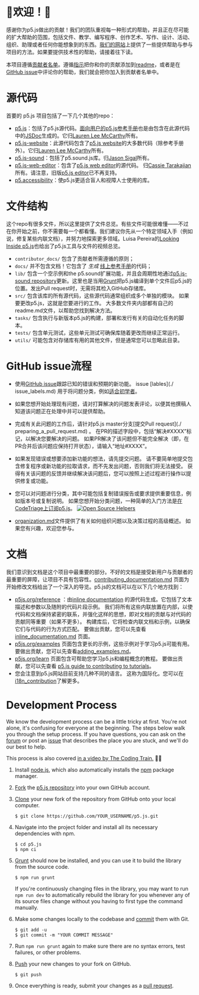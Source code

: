 # 🌸欢迎！🌺
感谢你为p5.js做出的贡献！我们的团队重视每一种形式的帮助，并且正在尽可能的扩大帮助的范围，包括文件、教学、编写程序、创作艺术、写作、设计、活动、组织、助理或者任何你能想象到的东西。[我们的网站](https://p5js.org/community/#contribute)上提供了一些提供帮助与参与项目的方法。如果要提供技术性的帮助，请接着往下读。

本项目遵循[贡献者名单](https://github.com/kentcdodds/all-contributors)。遵循[指示](https://github.com/processing/p5.js/issues/2309)把你和你的贡献添加到[readme](https://github.com/processing/p5.js/blob/master/README.md#contributors)，或者是在[GitHub issue](https://github.com/processing/p5.js/issues)中评论你的帮助，我们就会把你加入到贡献者名单中。

# 源代码

首要的 p5.js 项目包括了一下几个其他的repo：
- [p5.js](https://github.com/processing/p5.js)：包括了p5.js源代码。[面向用户的p5.js参考手册](https://p5js.org/reference/)也是由包含在此源代码中的[JSDoc](http://usejsdoc.org/)生成的。它归[Lauren Lee McCarthy](https://github.com/lmccart)所有。
- [p5.js-website](https://github.com/processing/p5.js-website)：此源代码包含了[p5.js website](http://p5js.org)的大多数代码（除参考手册外）。它归[Lauren Lee McCarthy](https://github.com/lmccart)所有。
- [p5.js-sound](https://github.com/processing/p5.js-sound)：包括了p5.sound.js库。归[Jason Sigal](https://github.com/therewasaguy)所有。
- [p5.js-web-editor](https://github.com/processing/p5.js-web-editor)：包含了[p5.js web editor](https://editor.p5js.org)的源代码。 归[Cassie Tarakajian](https://github.com/catarak)所有。请注意，旧版[p5.js editor](https://github.com/processing/p5.js-editor)已不再支持。
- [p5.accessibility](https://github.com/processing/p5.accessibility)：使p5.js更适合盲人和视障人士使用的库。

# 文件结构

这个repo有很多文件，所以这里提供了文件总览。有些文件可能很难懂——不过在你开始之前，你不需要每一个都看懂。我们建议你先从一个特定领域入手（例如说，修复某些内联文档），并努力地探索更多领域。Luisa Pereira的[Looking Inside p5.js](http://www.luisapereira.net/teaching/looking-inside-p5/)也给出了p5.js工具与文件的视频总览。

- `contributor_docs/` 包含了贡献者所需遵循的原则；
- `docs/` 并不包含文档！它包含了 _*生成*_ [线上参考手册](https://p5js.org/reference/)的代码；
- `lib/` 包含一个空示例和the p5.sound扩展功能，并且会周期性地通过[p5.js-sound repository](https://github.com/processing/p5.js-sound)更新。这里也是当用[Grunt](https://gruntjs.com/)把p5.js编译到单个文件后p5.js的位置。发出Pull request时，无需将其检入GitHub存储库。
- `src/` 包含该库的所有源代码，这些源代码通常组织成多个单独的模块。 如果要更改p5.js，这就是您要进行的工作。 大多数文件夹内部都有自己的readme.md文件，以帮助您找到解决方法。
- `tasks/` 包含执行与新版本p5.js的构建，部署和发行有关的自动化任务的脚本。
- `tests/` 包含单元测试，这些单元测试可确保库随着更改而继续正常运行。
- `utils/` 可能包含对存储库有用的其他文件，但是通常您可以忽略此目录。

# GitHub issue流程

* 使用[GitHub issue](https://github.com/processing/p5.js/issues)跟踪已知的错误和预期的新功能。 issue [lables](./ issue_labels.md) 用于将问题分类，例如[适合初学者](https://github.com/processing/p5.js/labels/level%3Abeginner)。

* 如果您想开始处理现有问题，请对打算解决的问题发表评论，以便其他撰稿人知道该问题正在处理中并可以提供帮助。

* 完成有关此问题的工作后，请针对p5.js master分支[提交Pull request](./ preparing_a_pull_request.md) 。 在PR的描述字段中，包括“解决#XXXX”标记，以解决您要解决的问题。 如果PR解决了该问题但不能完全解决（即，在PR合并后该问题应保持打开状态），请输入“地址#XXXX”。

* 如果发现错误或想要添加新功能的想法，请先提交问题。 请不要简单地提交包含修复程序或新功能的拉取请求，而不先发出问题，否则我们将无法接受。 获得有关该问题的反馈并继续解决该问题后，您可以按照上述过程进行操作以提供修复或功能。

* 您可以对问题进行分类，其中可能包括复制错误报告或要求提供重要信息，例如版本号或复制说明。 如果您想开始分类问题，一种简单的入门方法是[在CodeTriage上订阅p5.js](https://www.codetriage.com/processing/p5.js)。  [![Open Source Helpers](https://www.codetriage.com/processing/p5.js/badges/users.svg)](https://www.codetriage.com/processing/p5.js)

* [organization.md](https://github.com/processing/p5.js/blob/master/contributor_docs/organization.md)文件提供了有关如何组织问题以及决策过程的高级概述。 如果您有兴趣，欢迎您参与。

# 文档

我们意识到文档是这个项目中最重要的部分。不好的文档是接受新用户与贡献者的最重要的屏障，让项目不具有包容性。[contributing_documentation.md](./contributing_documentation.md) 页面为开始修改文档给出了一个深入的导览。p5.js的文档可以在以下几个地方找到：

- [p5js.org/reference](https://p5js.org/reference/) ：由[inline documentation](./inline_documentation.md) 的源代码生成。它包括了文本描述和参数以及随附的代码片段示例。 我们将所有这些内联放置在内部，以使代码和文档保持紧密的联系，并强化这样的思想，即对文档的贡献与对代码的贡献同等重要（如果不更多）。 构建库后，它将检查内联文档和示例，以确保它们与代码的行为方式匹配。 要做出贡献，您可以先查看[inline_documentation.md](./inline_documentation.md) 页面。
- [p5js.org/examples](http://p5js.org/examples) 页面包含更长的示例，这些示例对于学习p5.js可能有用。 要做出贡献，您可以先查看[adding_examples.md](https://github.com/processing/p5.js-website/blob/master/contributor_docs/Adding_examples.md)。
- [p5js.org/learn](https://p5js.org/learn) 页面包含可帮助您学习p5.js和编程概念的教程。 要做出贡献，您可以先查看 [p5.js guide to contributing to tutorials](https://p5js.org/learn/tutorial-guide.html)。
- 您会注意到p5.js网站目前支持几种不同的语言。 这称为国际化。您可以在[i18n_contribution](https://github.com/processing/p5.js-website/blob/master/contributor_docs/i18n_contribution.md)了解更多。

# Development Process

We know the development process can be a little tricky at first. You're not alone, it's confusing for everyone at the beginning. The steps below walk you through the setup process. If you have questions, you can ask on the [forum](https://discourse.processing.org/c/p5js) or post an [issue](https://github.com/processing/p5.js/issues) that describes the place you are stuck, and we'll do our best to help.

This process is also covered [in a video by The Coding Train.](https://youtu.be/Rr3vLyP1Ods) :train::rainbow:



1. Install [node.js](http://nodejs.org/), which also automatically installs the [npm](https://www.npmjs.org) package manager.

2. [Fork](https://help.github.com/articles/fork-a-repo) the [p5.js repository](https://github.com/processing/p5.js) into your own GitHub account.

3. [Clone](https://help.github.com/articles/cloning-a-repository/) your new fork of the repository from GitHub onto your local computer.

   ```
   $ git clone https://github.com/YOUR_USERNAME/p5.js.git
   ```

4. Navigate into the project folder and install all its necessary dependencies with npm.

   ```
   $ cd p5.js
   $ npm ci
   ```

5. [Grunt](https://gruntjs.com/) should now be installed, and you can use it to build the library from the source code.

   ```
   $ npm run grunt
   ```

   If you're continuously changing files in the library, you may want to run `npm run dev` to automatically rebuild the library for you whenever any of its source files change without you having to first type the command manually.

6. Make some changes locally to the codebase and [commit](https://help.github.com/articles/github-glossary/#commit) them with Git.

   ```
   $ git add -u
   $ git commit -m "YOUR COMMIT MESSAGE"
   ```

7. Run `npm run grunt` again to make sure there are no syntax errors, test failures, or other problems.

8. [Push](https://help.github.com/articles/github-glossary/#push) your new changes to your fork on GitHub.

   ```
   $ git push
   ```

9. Once everything is ready, submit your changes as a [pull request](https://help.github.com/articles/creating-a-pull-request).
